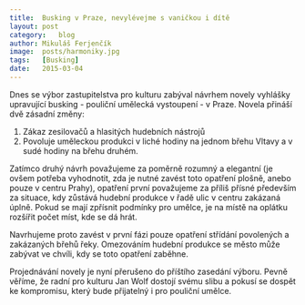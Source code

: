 ```yaml
---
title:	Busking v Praze, nevylévejme s vaničkou i dítě
layout:	post
category:	blog
author:	Mikuláš Ferjenčík
image:	posts/harmoniky.jpg
tags:	[Busking]
date:	2015-03-04
---
```


Dnes se výbor zastupitelstva pro kulturu zabýval návrhem novely vyhlášky upravující busking - pouliční umělecká vystoupení - v Praze. Novela přináší dvě zásadní změny:

1. Zákaz zesilovačů a hlasitých hudebních nástrojů
2. Povoluje uměleckou produkci v liché hodiny na jednom břehu Vltavy a v sudé hodiny na břehu druhém. 

Zatímco druhý návrh považujeme za poměrně rozumný a elegantní (je ovšem potřeba vyhodnotit, zda je nutné zavést toto opatření plošně, anebo pouze v centru Prahy), opatření první považujeme za příliš přísné především za situace, kdy zůstává hudební produkce v řadě ulic v centru zakázaná úplně. Pokud se mají zpřísnit podmínky pro umělce, je na místě na oplátku rozšířit počet míst, kde se dá hrát. 

Navrhujeme proto zavést v první fázi pouze opatření střídání povolených a zakázaných břehů řeky. Omezováním hudební produkce se město může zabývat ve chvíli, kdy se toto opatření zaběhne. 

Projednávání novely je nyní přerušeno do příštího zasedání výboru. Pevně věříme, že radní pro kulturu Jan Wolf dostojí svému slibu a pokusí se dospět ke kompromisu, který bude přijatelný i pro pouliční umělce. 


